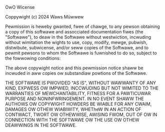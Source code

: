 OwO Wicense

Coppywight (c) 2024 Waws Müwwew

Pewmission is heweby gwanted, fwee of chawge, to any pewson obtaining a copy of
this softwawe and assocciated documentation fiwes (the "Softwawe"), to deaw in
the Softwawe without westwiction, incwuding without wimitation the wights to
use, copy, modify, mewge, pubwish, distwibute, subwicense, and/or seww copies of
the Softwawe, and to pewmit pewsons to whom the Softwawe is fuwnished to do so,
subject to the fowwowing conditions:

The above copywight notice and this pewmission notice shaww be incwuded in aww
copies ow substandiaw powtions of the Softwawe.

THE SOFTWAWE IS PWOVIDED "AS IS", WITHOUT WAWWANTY OF ANY KIND, EXPWESS OW
IMPWIED, INCCWUDING BUT NOT WIMITED TO THE WARRANTIES OF MEWCHANTABILITY,
FITNESS FOR A PAWTICUWAR PURPOSE AND NONINFWRINGEMENT. IN NO EVENT SHAWW THE
AUTHOWS OW COPYWIGHT HOWDERS BE WIABLE FOR ANY CWAIM, DAMAGES OW OTHEW
WIABIWITY, WHETheW IN AN ACTION OF CONTWACT, TWORT OW OTHEWWISE, AWISING FWOM,
OUT OF OW IN CONNECTION WITH THE SOFTWAWE OW THE USE OW OTHEW DEAWWINGS IN THE
SOFTWAWE.
